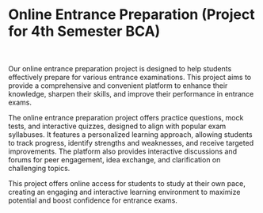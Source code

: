 # Online Entrance Preparation (Project for 4th Semester BCA)
<br>

Our online entrance preparation project is designed to help students effectively prepare for various entrance examinations. This project aims to provide a comprehensive and convenient platform to enhance their knowledge, sharpen their skills, and improve their performance in entrance exams.

The online entrance preparation project offers practice questions, mock tests, and interactive quizzes, designed to align with popular exam syllabuses. It features a personalized learning approach, allowing students to track progress, identify strengths and weaknesses, and receive targeted improvements. The platform also provides interactive discussions and forums for peer engagement, idea exchange, and clarification on challenging topics.

This project offers online access for students to study at their own pace, creating an engaging and interactive learning environment to maximize potential and boost confidence for entrance exams.
